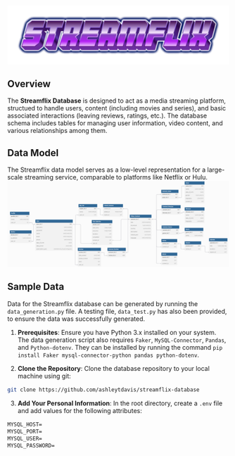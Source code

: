 <img src="StreamflixDatabase\assets\streamflix-logo.png" alt="Streamflix Logo" />

## Overview
The **Streamflix Database** is designed to act as a media streaming platform, structued to handle users, content (including movies and series), and basic associated interactions (leaving reviews, ratings, etc.). The database schema includes tables for managing user information, video content, and various relationships among them.


## Data Model
The Streamflix data model serves as a low-level representation for a large-scale streaming service, comparable to platforms like Netflix or Hulu.
<img src="StreamflixDatabase\assets\streamflix-database-diagram.png" alt="Relational Diagram" />


## Sample Data
Data for the Streamflix database can be generated by running the `data_generation.py` file. A testing file, `data_test.py` has also been provided, to ensure the data was successfully generated. 

1. **Prerequisites**: Ensure you have Python 3.x installed on your system. The data generation script also requires `Faker`, `MySQL-Connector`, `Pandas`, and `Python-dotenv`. They can be installed by running the command `pip install Faker mysql-connector-python pandas python-dotenv`.

2. **Clone the Repository**: Clone the database repository to your local machine using git:

  ```bash
  git clone https://github.com/ashleytdavis/streamflix-database
  ```

3. **Add Your Personal Information**: In the root directory, create a `.env` file and add values for the following attributes:
```
MYSQL_HOST=
MYSQL_PORT=
MYSQL_USER=
MYSQL_PASSWORD=
```